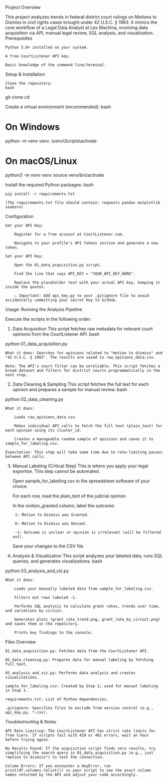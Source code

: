Project Overview

This project analyzes trends in federal district court rulings on Motions to Dismiss in civil rights cases brought under 42 U.S.C. § 1983. It mimics the core workflow of a Legal Data Analyst at Lex Machina, involving data acquisition via API, manual legal review, SQL analysis, and visualization.
Prerequisites

    Python 3.8+ installed on your system.

    A free CourtListener API key.

    Basic knowledge of the command line/terminal.

Setup & Installation

    Clone the repository:
    bash

git clone <your-repo-url>
cd <your-repo-name>

Create a virtual environment (recommended):
bash

# On Windows
python -m venv venv
.\venv\Scripts\activate

# On macOS/Linux
python3 -m venv venv
source venv/bin/activate

Install the required Python packages:
bash

    pip install -r requirements.txt

    (The requirements.txt file should contain: requests pandas matplotlib seaborn)

Configuration

    Get your API Key:

        Register for a free account at CourtListener.com.

        Navigate to your profile's API Tokens section and generate a new token.

    Set your API Key:

        Open the 01_data_acquisition.py script.

        Find the line that says API_KEY = "YOUR_API_KEY_HERE".

        Replace the placeholder text with your actual API key, keeping it inside the quotes.

        ⚠️ Important: Add api_key.py to your .gitignore file to avoid accidentally committing your secret key to GitHub.

Usage: Running the Analysis Pipeline

Execute the scripts in the following order:

1. Data Acquisition
This script fetches raw metadata for relevant court opinions from the CourtListener API.
bash

python 01_data_acquisition.py

    What it does: Searches for opinions related to "motion to dismiss" and "42 U.S.C. § 1983". The results are saved to raw_opinions_data.csv.

    Note: The API's court filter can be unreliable. This script fetches a broad dataset and filters for district courts programmatically in the next step.

2. Data Cleaning & Sampling
This script fetches the full text for each opinion and prepares a sample for manual review.
bash

python 02_data_cleaning.py

    What it does:

        Loads raw_opinions_data.csv.

        Makes individual API calls to fetch the full text (plain_text) for each opinion using its cluster_id.

        Creates a manageable random sample of opinions and saves it to sample_for_labeling.csv.

    Expectation: This step will take some time due to rate-limiting pauses between API calls.

3. Manual Labeling (Critical Step)
This is where you apply your legal expertise. This step cannot be automated.

    Open sample_for_labeling.csv in the spreadsheet software of your choice.

    For each row, read the plain_text of the judicial opinion.

    In the motion_granted column, label the outcome:

        1: Motion to Dismiss was Granted.

        0: Motion to Dismiss was Denied.

        -1: Outcome is unclear or opinion is irrelevant (will be filtered out).

    Save your changes to the CSV file.

4. Analysis & Visualization
This script analyzes your labeled data, runs SQL queries, and generates visualizations.
bash

python 03_analysis_and_viz.py

    What it does:

        Loads your manually labeled data from sample_for_labeling.csv.

        Filters out rows labeled -1.

        Performs SQL analysis to calculate grant rates, trends over time, and variations by circuit.

        Generates plots (grant_rate_trend.png, grant_rate_by_circuit.png) and saves them in the repository.

        Prints key findings to the console.

Files Overview

    01_data_acquisition.py: Fetches data from the CourtListener API.

    02_data_cleaning.py: Prepares data for manual labeling by fetching full text.

    03_analysis_and_viz.py: Performs data analysis and creates visualizations.

    sample_for_labeling.csv: Created by Step 2; used for manual labeling in Step 3.

    requirements.txt: List of Python dependencies.

    .gitignore: Specifies files to exclude from version control (e.g., api_key.py, *.csv).

Troubleshooting & Notes

    API Rate Limiting: The CourtListener API has strict rate limits for free tiers. If scripts fail with 429 or 401 errors, wait an hour before trying again.

    No Results Found: If the acquisition script finds zero results, try simplifying the search query in 01_data_acquisition.py (e.g., just "motion to dismiss") to test the connection.

    Column Errors: If you encounter a KeyError, run print(df.columns.tolist()) in your script to see the exact column names returned by the API and adjust your code accordingly.
